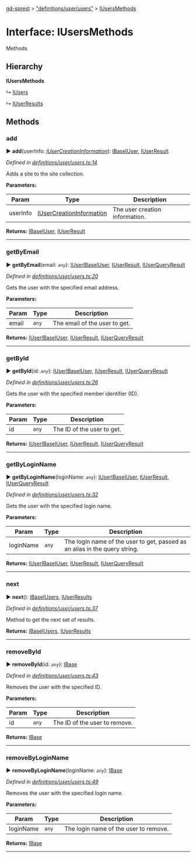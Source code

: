[gd-sprest](../README.md) > ["definitions/user/users"](../modules/_definitions_user_users_.md) > [IUsersMethods](../interfaces/_definitions_user_users_.iusersmethods.md)



# Interface: IUsersMethods


Methods

## Hierarchy

**IUsersMethods**

↳  [IUsers](_definitions_user_users_.iusers.md)




↳  [IUserResults](_definitions_user_users_.iuserresults.md)









## Methods
<a id="add"></a>

###  add

► **add**(userInfo: *[IUserCreationInformation](_definitions_lib_types_.iusercreationinformation.md)*): [IBase](_definitions_lib_base_.ibase.md)[IUser](_definitions_user_user_.iuser.md), [IUserResult](_definitions_user_user_.iuserresult.md)




*Defined in [definitions/user/users.ts:14](https://github.com/gunjandatta/sprest/blob/3de79f1/src/definitions/user/users.ts#L14)*



Adds a site to the site collection.


**Parameters:**

| Param | Type | Description |
| ------ | ------ | ------ |
| userInfo | [IUserCreationInformation](_definitions_lib_types_.iusercreationinformation.md)   |  The user creation information. |





**Returns:** [IBase](_definitions_lib_base_.ibase.md)[IUser](_definitions_user_user_.iuser.md), [IUserResult](_definitions_user_user_.iuserresult.md)





___

<a id="getbyemail"></a>

###  getByEmail

► **getByEmail**(email: *`any`*): [IUser](_definitions_user_user_.iuser.md)[IBase](_definitions_lib_base_.ibase.md)[IUser](_definitions_user_user_.iuser.md), [IUserResult](_definitions_user_user_.iuserresult.md), [IUserQueryResult](_definitions_user_user_.iuserqueryresult.md)




*Defined in [definitions/user/users.ts:20](https://github.com/gunjandatta/sprest/blob/3de79f1/src/definitions/user/users.ts#L20)*



Gets the user with the specified email address.


**Parameters:**

| Param | Type | Description |
| ------ | ------ | ------ |
| email | `any`   |  The email of the user to get. |





**Returns:** [IUser](_definitions_user_user_.iuser.md)[IBase](_definitions_lib_base_.ibase.md)[IUser](_definitions_user_user_.iuser.md), [IUserResult](_definitions_user_user_.iuserresult.md), [IUserQueryResult](_definitions_user_user_.iuserqueryresult.md)





___

<a id="getbyid"></a>

###  getById

► **getById**(id: *`any`*): [IUser](_definitions_user_user_.iuser.md)[IBase](_definitions_lib_base_.ibase.md)[IUser](_definitions_user_user_.iuser.md), [IUserResult](_definitions_user_user_.iuserresult.md), [IUserQueryResult](_definitions_user_user_.iuserqueryresult.md)




*Defined in [definitions/user/users.ts:26](https://github.com/gunjandatta/sprest/blob/3de79f1/src/definitions/user/users.ts#L26)*



Gets the user with the specified member identifier (ID).


**Parameters:**

| Param | Type | Description |
| ------ | ------ | ------ |
| id | `any`   |  The ID of the user to get. |





**Returns:** [IUser](_definitions_user_user_.iuser.md)[IBase](_definitions_lib_base_.ibase.md)[IUser](_definitions_user_user_.iuser.md), [IUserResult](_definitions_user_user_.iuserresult.md), [IUserQueryResult](_definitions_user_user_.iuserqueryresult.md)





___

<a id="getbyloginname"></a>

###  getByLoginName

► **getByLoginName**(loginName: *`any`*): [IUser](_definitions_user_user_.iuser.md)[IBase](_definitions_lib_base_.ibase.md)[IUser](_definitions_user_user_.iuser.md), [IUserResult](_definitions_user_user_.iuserresult.md), [IUserQueryResult](_definitions_user_user_.iuserqueryresult.md)




*Defined in [definitions/user/users.ts:32](https://github.com/gunjandatta/sprest/blob/3de79f1/src/definitions/user/users.ts#L32)*



Gets the user with the specified login name.


**Parameters:**

| Param | Type | Description |
| ------ | ------ | ------ |
| loginName | `any`   |  The login name of the user to get, passed as an alias in the query string. |





**Returns:** [IUser](_definitions_user_user_.iuser.md)[IBase](_definitions_lib_base_.ibase.md)[IUser](_definitions_user_user_.iuser.md), [IUserResult](_definitions_user_user_.iuserresult.md), [IUserQueryResult](_definitions_user_user_.iuserqueryresult.md)





___

<a id="next"></a>

###  next

► **next**(): [IBase](_definitions_lib_base_.ibase.md)[IUsers](_definitions_user_users_.iusers.md), [IUserResults](_definitions_user_users_.iuserresults.md)




*Defined in [definitions/user/users.ts:37](https://github.com/gunjandatta/sprest/blob/3de79f1/src/definitions/user/users.ts#L37)*



Method to get the next set of results.




**Returns:** [IBase](_definitions_lib_base_.ibase.md)[IUsers](_definitions_user_users_.iusers.md), [IUserResults](_definitions_user_users_.iuserresults.md)





___

<a id="removebyid"></a>

###  removeById

► **removeById**(id: *`any`*): [IBase](_definitions_lib_base_.ibase.md)




*Defined in [definitions/user/users.ts:43](https://github.com/gunjandatta/sprest/blob/3de79f1/src/definitions/user/users.ts#L43)*



Removes the user with the specified ID.


**Parameters:**

| Param | Type | Description |
| ------ | ------ | ------ |
| id | `any`   |  The ID of the user to remove. |





**Returns:** [IBase](_definitions_lib_base_.ibase.md)





___

<a id="removebyloginname"></a>

###  removeByLoginName

► **removeByLoginName**(loginName: *`any`*): [IBase](_definitions_lib_base_.ibase.md)




*Defined in [definitions/user/users.ts:49](https://github.com/gunjandatta/sprest/blob/3de79f1/src/definitions/user/users.ts#L49)*



Removes the user with the specified login name.


**Parameters:**

| Param | Type | Description |
| ------ | ------ | ------ |
| loginName | `any`   |  The login name of the user to remove. |





**Returns:** [IBase](_definitions_lib_base_.ibase.md)





___


